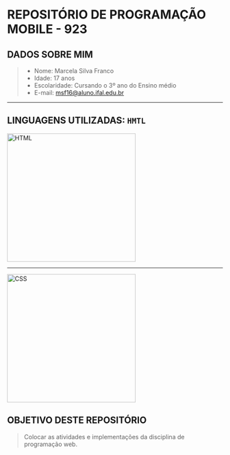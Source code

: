 # REPOSITÓRIO DE PROGRAMAÇÃO MOBILE - 923


## DADOS SOBRE MIM

> - Nome: Marcela Silva Franco <br/>
> - Idade: 17 anos <br/>
> - Escolaridade: Cursando o 3º ano do Ensino médio<br/>
> - E-mail: msf16@aluno.ifal.edu.br<br/>
<hr>

## LINGUAGENS UTILIZADAS: `HMTL`
<img src="https://upload.wikimedia.org/wikipedia/commons/thumb/6/61/HTML5_logo_and_wordmark.svg/640px-HTML5_logo_and_wordmark.svg.png" alt="HTML" width=300>
<hr>
<img src="https://icones.pro/wp-content/uploads/2022/08/css3.png" alt="CSS" width=300>

## OBJETIVO DESTE REPOSITÓRIO 
> Colocar as atividades e implementações da disciplina de programação web.